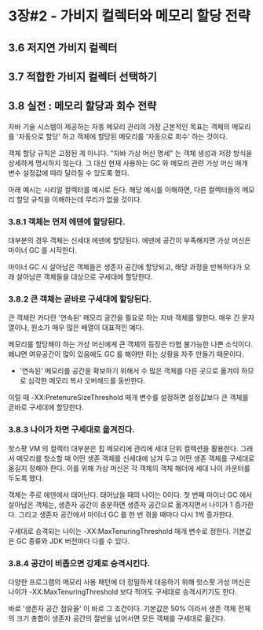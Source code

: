 # 3장#2 - 가비지 컬렉터와 메모리 할당 전략

## 3.6 저지연 가비지 컬렉터&#x20;

## 3.7 적합한 가비지 컬렉터 선택하기&#x20;

## 3.8 실전 : 메모리 할당과 회수 전략&#x20;

자바 기술 시스템이 제공하는 자동 메모리 관리의 가장 근본적인 목표는 객체의 메모리를 '자동으로 할당' 하고 객체에 할당된 메모리를 '자동으로 회수' 하는 것이다.&#x20;

객체 할당 규칙은 고정된 게 아니다. "자바 가상 머신 명세" 는 객체 생성과 저장 방식을 상세하게 명시하지 않는다. 그 대신 현재 사용하는 GC 와 메모리 관련 가상 머신 매개 변수 설정값에 따라 달라질 수 있도록 했다.&#x20;

아래 예시는 시리얼 컬렉터를 예시로 든다. 해당 예시를 이해하면, 다른 컬렉터들의 메모리 할당 규칙을 이해하는데 무리가 없을 것이다.&#x20;

### 3.8.1 객체는 먼저 에덴에 할당된다.&#x20;

대부분의 경우 객체는 신세대 에덴에 할당된다. 에덴에 공간이 부족해지면 가상 머신은 마이너 GC 를 시작한다.&#x20;

마이너 GC 시 살아남은 객체들은 생존자 공간에 할당되고, 해당 과정을 반복하다가 오래 살아남은 객체들을 대상으로 구세대에 할당한다.&#x20;

### 3.8.2 큰 객체는 곧바로 구세대에 할당된다.&#x20;

큰 객체란 커다란 '연속된' 메모리 공간을 필요로 하는 자바 객체를 말한다. 매우 긴 문자열이나, 원소가 매우 많은 배열이 대표적인 예다.&#x20;

메모리를 할당해야 하는 가상 머신에게 큰 객체의 등장은 타협 불가능한 나쁜 소식이다. 왜냐면 여유공간이 많이 있음에도 GC 를 해야만 하는 상황을 자주 만들기 때문이다.&#x20;

* '연속된' 메모리를 공간을 확보하기 위해서 수 많은 객체를 다른 곳으로 옮겨야 하므로 심각한 메모리 복사 오버헤드를 동반한다.&#x20;

이럴 때 -XX:PretenureSizeThreshold 매개 변수를 설정하면 설정값보다 큰 객체를 곧바로 구세대에 할당한다.&#x20;

### 3.8.3 나이가 차면 구세대로 옮겨진다.&#x20;

핫스팟 VM 의 컬렉터 대부분은 힙 메모리에 관리에 세대 단위 컬렉션을 활용한다. 그래서 메모리를 청소할 때 어떤 생존 객체를 신세대에 남겨 두고 어떤 생존 객체를 구세대로 옮길지 정해야 한다. 이를 위해 가상 머신은 각 객체의 객체 해더에 세대 나이 카운터를 두도록 했다.&#x20;

객체는 주로 에덴에서 태어난다. 태어났을 때의 나이는 0이다. 첫 번째 마이너 GC 에서 살아남은 객체는, 생존자 공간이 충분하면 생존자 공간으로 옮겨지면서 나이가 1 증가한다. 그리고 생존자 공간에서 마이너 GC 를 한 번 겪을 때마다 다시 1씩 증가한다.&#x20;

구세대로 승격되는 나이는 -XX:MaxTenuringThreshold 매개 변수로 정한다. 기본값은 GC 종류와 JDK 버전마다 다를 수 있다.&#x20;

### 3.8.4 공간이 비좁으면 강제로 승격시킨다.&#x20;

다양한 프로그램의 메모리 사용 패턴에 더 정밀하게 대응하기 위해 핫스팟 가상 머신은 나이가 -XX:MaxTenuringThreshold 보다 적어도 구세대로 승격시키기도 한다.&#x20;

바로 '생존자 공간 점유율' 이 바로 그 조건이다. 기본값은 50% 이라서 생존 객체 전체의 크기 총합이 생존자 공간의 절반을 넘어서면 모든 객체를 구세대로 옮긴다. &#x20;

